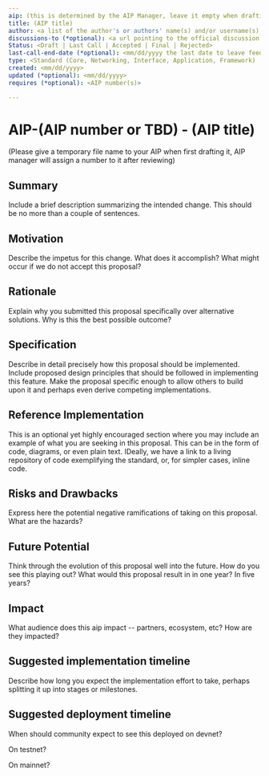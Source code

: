 ```yaml
---
aip: (this is determined by the AIP Manager, leave it empty when drafting)
title: (AIP title)
author: <a list of the author's or authors' name(s) and/or username(s), or name(s) and email(s). Details are below.>
discussions-to (*optional): <a url pointing to the official discussion thread>
Status: <Draft | Last Call | Accepted | Final | Rejected>
last-call-end-date (*optional): <mm/dd/yyyy the last date to leave feedbacks and reviews>
type: <Standard (Core, Networking, Interface, Application, Framework) | Informational | Process>
created: <mm/dd/yyyy>
updated (*optional): <mm/dd/yyyy>
requires (*optional): <AIP number(s)>

---
```


# AIP-(AIP number or TBD) - (AIP title)
  
(Please give a temporary file name to your AIP when first drafting it, AIP manager will assign a number to it after reviewing)

## Summary

Include a brief description summarizing the intended change. This should be no more than a couple of sentences.

## Motivation

Describe the impetus for this change. What does it accomplish? What might occur if we do not accept this proposal?

## Rationale

Explain why you submitted this proposal specifically over alternative solutions. Why is this the best possible outcome?

## Specification

Describe in detail precisely how this proposal should be implemented. Include proposed design principles that should be followed in implementing this feature. Make the proposal specific enough to allow others to build upon it and perhaps even derive competing implementations.

## Reference Implementation

This is an optional yet highly encouraged section where you may include an example of what you are seeking in this proposal. This can be in the form of code, diagrams, or even plain text. IDeally, we have a link to a living repository of code exemplifying the standard, or, for simpler cases, inline code.

## Risks and Drawbacks

Express here the potential negative ramifications of taking on this proposal. What are the hazards?

## Future Potential

Think through the evolution of this proposal well into the future. How do you see this playing out? What would this proposal result in in one year? In five years?

## Impact
What audience does this aip impact -- partners, ecosystem, etc? How are they impacted?

## Suggested implementation timeline

Describe how long you expect the implementation effort to take, perhaps splitting it up into stages or milestones.

## Suggested deployment timeline

When should community expect to see this deployed on devnet?

On testnet?

On mainnet?
